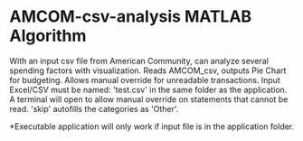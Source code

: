 # AMCOM-csv-analysis MATLAB Algorithm
With an input csv file from American Community, can analyze several spending factors with visualization. 
Reads AMCOM_csv, outputs Pie Chart for budgeting. Allows manual override for unreadable transactions. Input Excel/CSV must be named: 'test.csv' in the same folder as the application. A terminal will open to allow manual override on statements that cannot be read. 'skip' autofills the categories as 'Other'. 

*Executable application will only work if input file is in the application folder.
